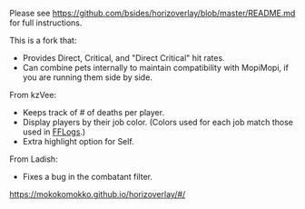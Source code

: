 Please see https://github.com/bsides/horizoverlay/blob/master/README.md for full instructions.

This is a fork that:
* Provides Direct, Critical, and "Direct Critical" hit rates.
* Can combine pets internally to maintain compatibility with MopiMopi, if you are running them side by side.

From kzVee:
* Keeps track of # of deaths per player.
* Display players by their job color. (Colors used for each job match those used in [FFLogs](https://www.fflogs.com).)
* Extra highlight option for Self.

From Ladish:
* Fixes a bug in the combatant filter.



https://mokokomokko.github.io/horizoverlay/#/
